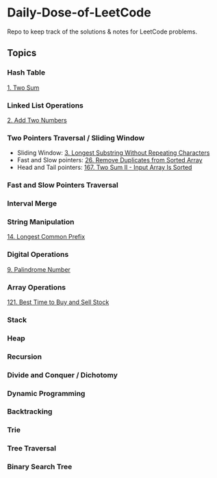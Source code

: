 # Daily-Dose-of-LeetCode
Repo to keep track of the solutions &amp; notes for LeetCode problems.


## Topics

### Hash Table
[1. Two Sum](/Problems/Hash_Table/Q1_Two_Sum)


### Linked List Operations
[2. Add Two Numbers](/Problems/Linked_List/2_Add_Two_Numbers)

### Two Pointers Traversal / Sliding Window
- Sliding Window: [3. Longest Substring Without Repeating Characters](/Problems/Sliding_Window/3_Longest_Substring_Without_Repeating_Characters)
- Fast and Slow pointers: [26. Remove Duplicates from Sorted Array](/Problems/26_Remove_Duplicates_from_Sorted_Array)
- Head and Tail pointers: [167. Two Sum II - Input Array Is Sorted](/Problems/167_Two_Sum_II)


### Fast and Slow Pointers Traversal

### Interval Merge


### String Manipulation

[14. Longest Common Prefix](/Problems/String_Manipulation/14_Longest_Common_Prefix)

### Digital Operations
[9. Palindrome Number](/Problems/Digital_Operations/9_Palindrome_Number)

### Array Operations
[121. Best Time to Buy and Sell Stock](/Problems/Array_Operations/12_Best_Time_to_Buy_and_Sell_Stock)

### Stack

### Heap

### Recursion

### Divide and Conquer / Dichotomy

### Dynamic Programming

### Backtracking

### Trie

### Tree Traversal

### Binary Search Tree
